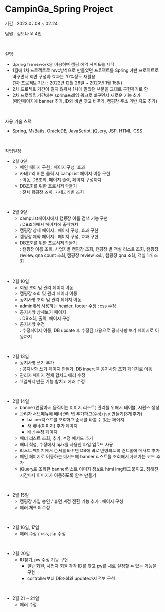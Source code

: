 # CampinGa_Spring Project

기간 : 2023.02.08 ~ 02.24

팀원 : 김보나 외 4인

</br>

설명

-   Spring framework을 이용하여 캠핑 예약 사이트를 제작
-   1월에 1차 프로젝트로 mvc방식으로 만들었던 프로젝트를 Spring 기반 프로젝트로 바꾸면서 화면 구성과 효과는 70%정도 재활용</br>
    (1차 프로젝트 기간 : 2022년 12월 26일 ~ 2023년 1월 15일)
-   2차 프로젝트 기간이 길지 않아서 1차에 맡았던 부분을 그대로 구현하기로 함
-   2차 프로젝트 기간에는 spring프레임 워크로 바꾸면서 새로운 기능 추가</br>(메인페이지에 banner 추가, ID와 비번 찾고 바꾸기, 캠핑장 주소 기반 지도 추가)

</br>

사용 기술 스팩

-   Spring, MyBatis, OracleDB, JavaScript, jQuery, JSP, HTML, CSS

</br>

작업일정

-   2월 8일
    -   메인 페이지 구현 : 페이지 구성, 효과
    -   카테고리 버튼 클릭 시 campList 페이지 이동 구현 </br>
        : 이동, DB조회, 페이지 출력, 페이지 구성까지
    -   DB조회를 위한 프로시저 만들기 </br>
        : 전체 캠핑장 조회, 카테고리별 조회

</br>

-   2월 9일
    -   campList페이지에서 캠핑장 이름 검색 기능 구현</br>
        : DB조회해서 페이지에 출력까지
    -   캠핑장 상세 페이지 : 페이지 구성, 효과 구현
    -   캠핑장 예약 페이지 : 페이지 구성, 효과 구현
    -   DB조회를 위한 프로시저 만들기 </br>
        : 캠핑장 이름 조회, 사업자별 캠핑장 조회, 캠핑장 별 객실 리스트 조회, 캠핑장 review, qna count 조회, 캠핑장 review 조회, 캠핑장 qna 조회, 객실 1개 조회

</br>

-   2월 10일
    -   회원 조회 및 관리 페이지 이동
    -   캠핑장 조회 및 관리 페이지 이동
    -   공지사항 조회 및 관리 페이지 이동
    -   admin에서 사용하는 header, footer 수정 : css 수정
    -   공지사항 상세보기 페이지 </br>
        : DB조회, 출력, 페이지 구성
    -   공지사항 수정 </br> : 수정페이지 이동, DB update 후 수정된 내용으로 공지사항 보기 페이지로 이동까지

</br>

-   2월 13일
    -   공지사항 쓰기 추가</br>
        : 공지사항 쓰기 페이지 만들기, DB insert 후 공지사항 조회 페이지로 이동
    -   관리자 페이지 전체 합치고 에러 수정
    -   11일까지 만든 기능 합치고 에러 수정

</br>

-   2월 14일
    -   banner(연달아서 움직이는 이미지 리스트) 관리를 위해서 테이블, 시퀀스 생성
    -   관리자 서브메뉴에 배너관리 탭 추가하고(수정) jsp 만들기(3개 추가)
        -   banner리스트를 조회하고 순서를 바꿀 수 있는 페이지
        -   새 배너(이미지) 추가 페이지
        -   배너 수정 페이지
    -   배너 리스트 조회, 추가, 수정 메서드 추가
    -   배너 작성, 수정에서 ajax를 사용한 파일 업로드 사용
    -   리스트 페이지에서 순서를 바꾸면 DB에 바로 반영되도록 컨트롤에 메서드 추가
    -   메인 페이지로 이동하는 메서드에 banner 리스트를 조회해서 가져가는 코드 추가
    -   jQuery로 조회한 banner리스트 이미지 정보로 html img태그 붙이고, 정해진 시간마다 이미지가 이동하도록 함수 만들기

</br>

-   2월 15일
    -   캠핑장 가입 승인 / 휴면 계정 전환 기능 추가 : 페이지 구성
    -   에러 체크 & 수정

</br>

-   2월 16일, 17일
    -   에러 수정 / css, jsp 수정

</br>

-   2월 20일
    -   ID찾기, pw 수정 기능 구현
        -   일반 회원, 사업자 회원 각각 ID를 찾고 pw를 새로 설정할 수 있는 기능을 구현
        -   controller부터 DB조회와 update까지 전부 구현

</br>

-   2월 21 ~ 24일
    -   에러 수정

